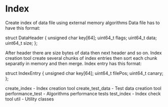 Index
=====

Create index of data file using external memory algorithms
Data file has to have this format:

struct DataHeader {
    unsigned char key[64];
    uint64_t flags;
    uint64_t data;
    uint64_t size;
};

After header there are size bytes of data then next header and so on.
Index creation tool create several chunks of index entries then sort each chunk separatly in memory and then merge.
Index entry has this format:

struct IndexEntry {
    unsigned char key[64];
    uint64_t filePos;
    uint64_t canary;
};

create_index        - Index creation tool
create_test_data    - Test data creation tool
performance_test    - Algorithms performance tests
test_index          - Index check tool
util                - Utility classes
